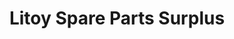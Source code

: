 ---
title: "Litoy Spare Parts Surplus"
url: /davao-city/litoy-spare-parts-surplus/
shop: car parts
---